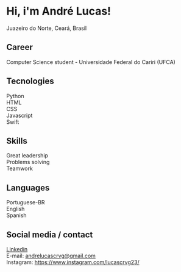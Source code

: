 # Hi, i'm André Lucas!

Juazeiro do Norte, Ceará, Brasil

## Career

Computer Science student - Universidade Federal do Cariri (UFCA)

## Tecnologies

Python <br>
HTML <br>
CSS <br>
Javascript <br>
Swift

## Skills

Great leadership <br>
Problems solving <br>
Teamwork

## Languages

Portuguese-BR <br>
English <br>
Spanish

## Social media / contact

[Linkedin](https://www.linkedin.com/in/andré-lima-6a03a6304/)<br>
E-mail: andrelucascrvg@gmail.com <br>
Instagram: https://www.instagram.com/lucascrvg23/
